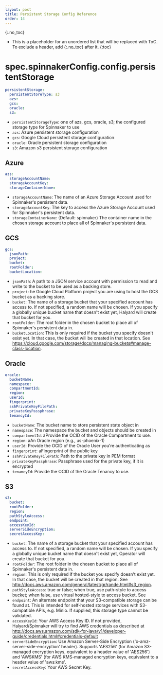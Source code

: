 ```yaml
---
layout: post
title: Persistent Storage Config Reference
order: 14
---
```


{:.no_toc}
* This is a placeholder for an unordered list that will be replaced with ToC. To exclude a header, add {:.no_toc} after it.
{:toc}

# spec.spinnakerConfig.config.persistentStorage

```yaml
persistentStorage:
  persistentStoreType: s3
  azs:
  gcs:
  oracle:
  s3:
```

- `persistentStorageType`: one of azs, gcs, oracle, s3; the configured storage type for Spinnaker to use
- `azs`: Azure persistent storage configuration
- `gcs`: Google Cloud persistent storage configuration
- `oracle`: Oracle persistent storage configuration
- `s3`: Amazon s3 persistent storage configuration


## Azure

```yaml
azs:
  storageAccountName:
  storageAccountKey:
  storageContainerName:
```

- `storageAccountName`: The name of an Azure Storage Account used for Spinnaker's persistent data.
- `storageAccountKey`: The key to access the Azure Storage Account used for Spinnaker's persistent data.
- `storageContainerName`: (Default: spinnaker) The container name in the chosen storage account to place all of Spinnaker's persistent data.

## GCS

```yaml
gcs:
  jsonPath:
  project:
  bucket:
  rootFolder:
  bucketLocation:
```

- `jsonPath`: A path to a JSON service account with permission to read and write to the bucket to be used as a backing store.
- `project`: he Google Cloud Platform project you are using to host the GCS bucket as a backing store.
- `bucket`: The name of a storage bucket that your specified account has access to. If not specified, a random name will be chosen. If you specify a globally unique bucket name that doesn't exist yet, Halyard will create that bucket for you.
- `rootFolder`: The root folder in the chosen bucket to place all of Spinnaker's persistent data in.
- `bucketLocation`: This is only required if the bucket you specify doesn't exist yet. In that case, the bucket will be created in that location. See https://cloud.google.com/storage/docs/managing-buckets#manage-class-location.

## Oracle

```yaml
oracle:
  bucketName:
  namespace:
  compartmentId:
  region:
  userId:
  fingerprint:
  sshPrivateKeyFilePath:
  privateKeyPassphrase:
  tenancyId:
```

- `bucketName`: The bucket name to store persistent state object in
- `namespace`: The namespace the bucket and objects should be created in
- `compartmentId`: aProvide the OCID of the Oracle Compartment to use.
- `region`: aAn Oracle region (e.g., us-phoenix-1)
- `userId`: Provide the OCID of the Oracle User you're authenticating as
- `fingerprint`: aFingerprint of the public key
- `sshPrivateKeyFilePath`: Path to the private key in PEM format
- `privateKeyPassphrase`: Passphrase used for the private key, if it is encrypted
- `tenancyId`: Provide the OCID of the Oracle Tenancy to use.

## S3

```yaml  
s3:
  bucket:
  rootFolder:
  region:
  pathStyleAccess:
  endpoint:
  accessKeyId:
  serverSideEncryption:
  secretAccessKey:
```

- `bucket`: The name of a storage bucket that your specified account has access to. If not specified, a random name will be chosen. If you specify a globally unique bucket name that doesn't exist yet, Operator will create that bucket for you.
- `rootFolder`: The root folder in the chosen bucket to place all of Spinnaker's persistent data in.
- `region`: This is only required if the bucket you specify doesn't exist yet. In that case, the bucket will be created in that region. See http://docs.aws.amazon.com/general/latest/gr/rande.html#s3_region.
- `pathStyleAccess`: true or false; when true, use path-style to access bucket; when false, use virtual hosted-style to access bucket. See
- `endpoint`: An alternate endpoint that your S3-compatible storage can be found at. This is intended for self-hosted storage services with S3-compatible APIs, e.g. Minio. If supplied, this storage type cannot be validated.
- `accessKeyId`: Your AWS Access Key ID. If not provided, Halyard/Spinnaker will try to find AWS credentials as described at http://docs.aws.amazon.com/sdk-for-java/v1/developer-guide/credentials.html#credentials-default
- `serverSideEncryption`: Use Amazon Server-Side Encryption ('x-amz-server-side-encryption' header). Supports 'AES256' (for Amazon S3-managed encryption keys, equivalent to a header value of 'AES256') and 'AWSKMS' (for AWS KMS-managed encryption keys, equivalent to a header value of 'aws:kms'.
- `secretAccessKey`: Your AWS Secret Key.
